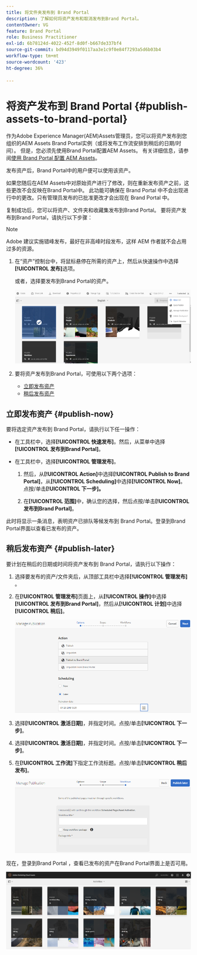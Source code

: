 ```yaml
---
title: 将文件夹发布到 Brand Portal
description: 了解如何将资产发布和取消发布到Brand Portal。
contentOwner: VG
feature: Brand Portal
role: Business Practitioner
exl-id: 6b78124d-4022-452f-8d0f-b667de337bf4
source-git-commit: bd94d3949f0117aa3e1c9f0e84f7293a5d6b03b4
workflow-type: tm+mt
source-wordcount: '423'
ht-degree: 36%

---
```


# 将资产发布到 Brand Portal {#publish-assets-to-brand-portal}

作为Adobe Experience Manager(AEM)Assets管理员，您可以将资产发布到您组织的AEM Assets Brand Portal实例（或将发布工作流安排到稍后的日期/时间）。 但是，您必须先使用Brand Portal配置AEM Assets。 有关详细信息，请参阅[使用 Brand Portal 配置 AEM Assets](configure-aem-assets-with-brand-portal.md)。

发布资产后，Brand Portal中的用户便可以使用该资产。

如果您随后在AEM Assets中对原始资产进行了修改，则在重新发布资产之前，这些更改不会反映在Brand Portal中。 此功能可确保在 Brand Portal 中不会出现进行中的更改。只有管理员发布的已批准更改才会出现在 Brand Portal 中。

复制成功后，您可以将资产、文件夹和收藏集发布到Brand Portal。 要将资产发布到Brand Portal，请执行以下步骤：

>[!NOTE]
>
>Adobe 建议实施错峰发布，最好在非高峰时段发布，这样 AEM 作者就不会占用过多的资源。

1. 在“资产”控制台中，将鼠标悬停在所需的资产上，然后从快速操作中选择&#x200B;**[!UICONTROL 发布]**&#x200B;选项。

   或者，选择要发布到Brand Portal的资产。

   ![publish2bp-2](assets/publish2bp-2.png)

2. 要将资产发布到Brand Portal，可使用以下两个选项：
   * [立即发布资产](#publish-now)
   * [稍后发布资产](#publish-later)

## 立即发布资产 {#publish-now}

要将选定资产发布到 Brand Portal，请执行以下任一操作：

* 在工具栏中，选择&#x200B;**[!UICONTROL 快速发布]**。然后，从菜单中选择&#x200B;**[!UICONTROL 发布到Brand Portal]**。

* 在工具栏中，选择&#x200B;**[!UICONTROL 管理发布]**。

   1. 然后，从&#x200B;**[!UICONTROL Action]**&#x200B;中选择&#x200B;**[!UICONTROL Publish to Brand Portal]**，从&#x200B;**[!UICONTROL Scheduling]**&#x200B;中选择&#x200B;**[!UICONTROL Now]**。 点按/单击&#x200B;**[!UICONTROL 下一步]。**

   2. 在&#x200B;**[!UICONTROL 范围]**&#x200B;中，确认您的选择，然后点按/单击&#x200B;**[!UICONTROL 发布到Brand Portal]**。

此时将显示一条消息，表明资产已排队等候发布到 Brand Portal。登录到Brand Portal界面以查看已发布的资产。

## 稍后发布资产 {#publish-later}

要计划在稍后的日期或时间将资产发布到 Brand Portal，请执行以下操作：

1. 选择要发布的资产/文件夹后，从顶部工具栏中选择&#x200B;**[!UICONTROL 管理发布]** 。
2. 在&#x200B;**[!UICONTROL 管理发布]**&#x200B;页面上，从&#x200B;**[!UICONTROL 操作]**&#x200B;中选择&#x200B;**[!UICONTROL 发布到Brand Portal]**，然后从&#x200B;**[!UICONTROL 计划]**&#x200B;中选择&#x200B;**[!UICONTROL 稍后]**。

   ![publishlaterbp-1](assets/publishlaterbp-1.png)

3. 选择&#x200B;**[!UICONTROL 激活日期]**，并指定时间。点按/单击&#x200B;**[!UICONTROL 下一步]**。
4. 选择&#x200B;**[!UICONTROL 激活日期]**，并指定时间。点按/单击&#x200B;**[!UICONTROL 下一步]**。
5. 在&#x200B;**[!UICONTROL 工作流]**&#x200B;下指定工作流标题。点按/单击&#x200B;**[!UICONTROL 稍后发布]**。

   ![publishworkflow](assets/publishworkflow.png)

现在，登录到Brand Portal ，查看已发布的资产在Brand Portal界面上是否可用。

![bp_631_landing_page](assets/bp_landing_page.png)
